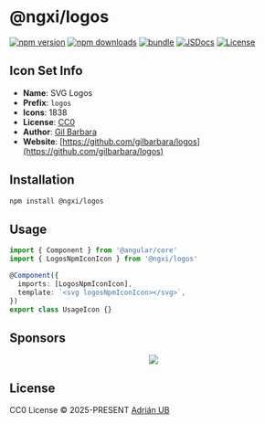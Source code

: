 # @ngxi/logos

[![npm version][npm-version-src]][npm-version-href]
[![npm downloads][npm-downloads-src]][npm-downloads-href]
[![bundle][bundle-src]][bundle-href]
[![JSDocs][jsdocs-src]][jsdocs-href]
[![License][license-src]][license-href]

## Icon Set Info

- **Name**: SVG Logos
- **Prefix**: `logos`
- **Icons**: 1838
- **License**: [CC0](https://raw.githubusercontent.com/gilbarbara/logos/master/LICENSE.txt)
- **Author**: [Gil Barbara](https://github.com/gilbarbara/logos)
- **Website**: [https://github.com/gilbarbara/logos](https://github.com/gilbarbara/logos)

## Installation

```sh
npm install @ngxi/logos
```

## Usage

```ts
import { Component } from '@angular/core'
import { LogosNpmIconIcon } from '@ngxi/logos'

@Component({
  imports: [LogosNpmIconIcon],
  template: `<svg logosNpmIconIcon></svg>`,
})
export class UsageIcon {}
```

## Sponsors

<p align="center">
  <a href="https://cdn.jsdelivr.net/gh/adrian-ub/static/sponsors.svg">
    <img src='https://cdn.jsdelivr.net/gh/adrian-ub/static/sponsors.svg'/>
  </a>
</p>

## License

CC0 License © 2025-PRESENT [Adrián UB](https://github.com/adrian-ub)

<!-- Badges -->

[npm-version-src]: https://img.shields.io/npm/v/@ngxi/logos?style=flat&colorA=080f12&colorB=1fa669
[npm-version-href]: https://npmjs.com/package/@ngxi/logos
[npm-downloads-src]: https://img.shields.io/npm/dm/@ngxi/logos?style=flat&colorA=080f12&colorB=1fa669
[npm-downloads-href]: https://npmjs.com/package/@ngxi/logos
[bundle-src]: https://img.shields.io/bundlephobia/minzip/@ngxi/logos?style=flat&colorA=080f12&colorB=1fa669&label=minzip
[bundle-href]: https://bundlephobia.com/result?p=@ngxi/logos
[license-src]: https://img.shields.io/npm/l/@ngxi/logos?style=flat&colorA=080f12&colorB=1fa669
[license-href]: https://github.com/adrian-ub/ngxi/blob/main/LICENSE
[jsdocs-src]: https://img.shields.io/badge/jsdocs-reference-080f12?style=flat&colorA=080f12&colorB=1fa669
[jsdocs-href]: https://www.jsdocs.io/package/@ngxi/logos
